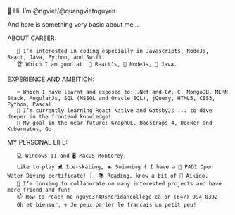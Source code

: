 👋 Hi, I’m @ngviet/@quangvietnguyen

And here is something very basic about me...

ABOUT CAREER:

       👀 I’m interested in coding especially in Javascripts, NodeJs, React, Java, Python, and Swift.
       🏆 Which I am good at: 🥇 ReactJs, 🥈 NodeJs, 🥉 Java.

EXPERIENCE AND AMBITION:

       ⌨️ Which I have learnt and exposed to: .Net and C#, C, MongoDB, MERN Stack, AngularJs, SQL (MSSQL and Oracle SQL), jQuery, HTML5, CSS3, Python, Pascal.
       🌱 I’m currently learning React Native and GatsbyJs ... to dive deeper in the frontend knowledge!
       🎯 My goal in the near future: GraphQL, Boostraps 4, Docker and Kubernetes, Go.

MY PERSONAL LIFE:

       💻 Windows 11 and 🖥️ MacOS Monterey.
       Like to play ⛸️ Ice-skating, 🏊 Swimming ( I have a 🤿 PADI Open Water Diving certificate! ), 📚 Reading, know a bit of 🥋 Aikido.
       💞️ I’m looking to collaborate on many interested projects and have more friend and fun!
       📫 How to reach me nguye374@sheridancollege.ca or (647)-994-0392
       Oh et biensur, ⚜️ Je peux parler le francais un petit peu!
